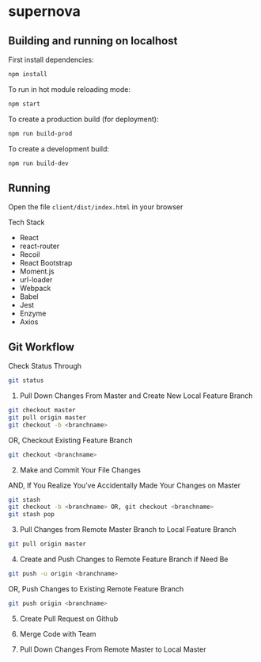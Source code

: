 # supernova

## Building and running on localhost

First install dependencies:

```sh
npm install
```

To run in hot module reloading mode:

```sh
npm start
```

To create a production build (for deployment):

```sh
npm run build-prod
```

To create a development build:

```sh
npm run build-dev
```

## Running

Open the file `client/dist/index.html` in your browser

Tech Stack

- React
- react-router
- Recoil
- React Bootstrap
- Moment.js
- url-loader
- Webpack
- Babel
- Jest
- Enzyme
- Axios

## Git Workflow

Check Status Through

```sh
git status
```

1. Pull Down Changes From Master and Create New Local Feature Branch

```sh
git checkout master
git pull origin master
git checkout -b <branchname>
```

OR, Checkout Existing Feature Branch

```sh
git checkout <branchname>
```

2. Make and Commit Your File Changes

AND, If You Realize You’ve Accidentally Made Your Changes on Master

```sh
git stash
git checkout -b <branchname> OR, git checkout <branchname>
git stash pop
```

3. Pull Changes from Remote Master Branch to Local Feature Branch

```sh
git pull origin master
```

4. Create and Push Changes to Remote Feature Branch if Need Be

```sh
git push -u origin <branchname>
```

OR, Push Changes to Existing Remote Feature Branch

```sh
git push origin <branchname>
```

5. Create Pull Request on Github

6. Merge Code with Team

7. Pull Down Changes From Remote Master to Local Master
